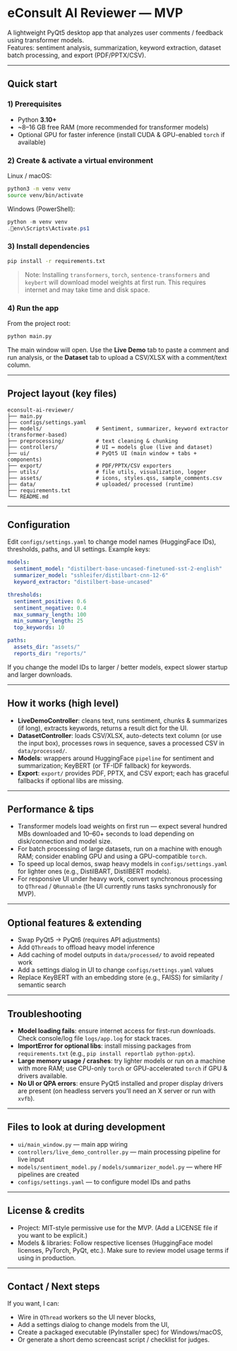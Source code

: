 # eConsult AI Reviewer — MVP

A lightweight PyQt5 desktop app that analyzes user comments / feedback using transformer models.  
Features: sentiment analysis, summarization, keyword extraction, dataset batch processing, and export (PDF/PPTX/CSV).

---

## Quick start

### 1) Prerequisites
- Python **3.10+**
- ~8–16 GB free RAM (more recommended for transformer models)
- Optional GPU for faster inference (install CUDA & GPU-enabled `torch` if available)

### 2) Create & activate a virtual environment
Linux / macOS:
```bash
python3 -m venv venv
source venv/bin/activate
```

Windows (PowerShell):
```powershell
python -m venv venv
.env\Scripts\Activate.ps1
```

### 3) Install dependencies
```bash
pip install -r requirements.txt
```

> Note: Installing `transformers`, `torch`, `sentence-transformers` and `keybert` will download model weights at first run. This requires internet and may take time and disk space.

### 4) Run the app
From the project root:
```bash
python main.py
```

The main window will open. Use the **Live Demo** tab to paste a comment and run analysis, or the **Dataset** tab to upload a CSV/XLSX with a comment/text column.

---

## Project layout (key files)

```
econsult-ai-reviewer/
├── main.py
├── configs/settings.yaml
├── models/                 # Sentiment, summarizer, keyword extractor (transformer-based)
├── preprocessing/          # text cleaning & chunking
├── controllers/            # UI ↔ models glue (live and dataset)
├── ui/                     # PyQt5 UI (main window + tabs + components)
├── export/                 # PDF/PPTX/CSV exporters
├── utils/                  # file utils, visualization, logger
├── assets/                 # icons, styles.qss, sample_comments.csv
├── data/                   # uploaded/ processed (runtime)
├── requirements.txt
└── README.md
```

---

## Configuration

Edit `configs/settings.yaml` to change model names (HuggingFace IDs), thresholds, paths, and UI settings. Example keys:

```yaml
models:
  sentiment_model: "distilbert-base-uncased-finetuned-sst-2-english"
  summarizer_model: "sshleifer/distilbart-cnn-12-6"
  keyword_extractor: "distilbert-base-uncased"

thresholds:
  sentiment_positive: 0.6
  sentiment_negative: 0.4
  max_summary_length: 100
  min_summary_length: 25
  top_keywords: 10

paths:
  assets_dir: "assets/"
  reports_dir: "reports/"
```

If you change the model IDs to larger / better models, expect slower startup and larger downloads.

---

## How it works (high level)

- **LiveDemoController**: cleans text, runs sentiment, chunks & summarizes (if long), extracts keywords, returns a result dict for the UI.
- **DatasetController**: loads CSV/XLSX, auto-detects text column (or use the input box), processes rows in sequence, saves a processed CSV in `data/processed/`.
- **Models**: wrappers around HuggingFace `pipeline` for sentiment and summarization; KeyBERT (or TF-IDF fallback) for keywords.
- **Export**: `export/` provides PDF, PPTX, and CSV export; each has graceful fallbacks if optional libs are missing.

---

## Performance & tips

- Transformer models load weights on first run — expect several hundred MBs downloaded and 10–60+ seconds to load depending on disk/connection and model size.
- For batch processing of large datasets, run on a machine with enough RAM; consider enabling GPU and using a GPU-compatible `torch`.
- To speed up local demos, swap heavy models in `configs/settings.yaml` for lighter ones (e.g., DistilBART, DistilBERT models).
- For responsive UI under heavy work, convert synchronous processing to `QThread` / `QRunnable` (the UI currently runs tasks synchronously for MVP).

---

## Optional features & extending

- Swap PyQt5 → PyQt6 (requires API adjustments)
- Add `QThreads` to offload heavy model inference
- Add caching of model outputs in `data/processed/` to avoid repeated work
- Add a settings dialog in UI to change `configs/settings.yaml` values
- Replace KeyBERT with an embedding store (e.g., FAISS) for similarity / semantic search

---

## Troubleshooting

- **Model loading fails**: ensure internet access for first-run downloads. Check console/log file `logs/app.log` for stack traces.
- **ImportError for optional libs**: install missing packages from `requirements.txt` (e.g., `pip install reportlab python-pptx`).
- **Large memory usage / crashes**: try lighter models or run on a machine with more RAM; use CPU-only `torch` or GPU-accelerated `torch` if GPU & drivers available.
- **No UI or QPA errors**: ensure PyQt5 installed and proper display drivers are present (on headless servers you’ll need an X server or run with `xvfb`).

---

## Files to look at during development

- `ui/main_window.py` — main app wiring
- `controllers/live_demo_controller.py` — main processing pipeline for live input
- `models/sentiment_model.py` / `models/summarizer_model.py` — where HF pipelines are created
- `configs/settings.yaml` — to configure model IDs and paths

---

## License & credits

- Project: MIT-style permissive use for the MVP. (Add a LICENSE file if you want to be explicit.)
- Models & libraries: Follow respective licenses (HuggingFace model licenses, PyTorch, PyQt, etc.). Make sure to review model usage terms if using in production.

---

## Contact / Next steps

If you want, I can:
- Wire in `QThread` workers so the UI never blocks,
- Add a settings dialog to change models from the UI,
- Create a packaged executable (PyInstaller spec) for Windows/macOS,
- Or generate a short demo screencast script / checklist for judges.
